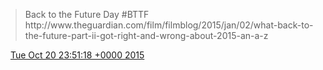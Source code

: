 > Back to the Future Day \#BTTF http://www\.theguardian\.com/film/filmblog/2015/jan/02/what\-back\-to\-the\-future\-part\-ii\-got\-right\-and\-wrong\-about\-2015\-an\-a\-z

<img src="../../media/tweet.ico" width="12" /> [Tue Oct 20 23:51:18 +0000 2015](https://twitter.com/DromerDenker/status/656618725613924352)